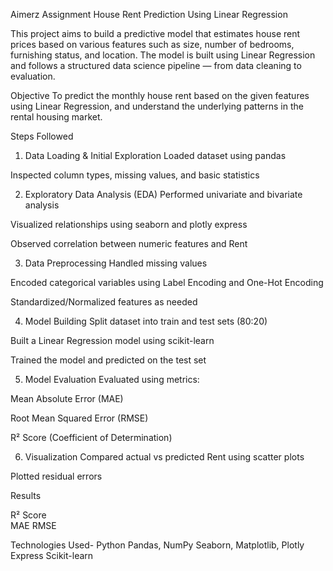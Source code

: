 Aimerz Assignment House Rent Prediction Using Linear Regression

This project aims to build a predictive model that estimates house rent prices based on various features such as size, number of bedrooms, furnishing status, and location. The model is built using Linear Regression and follows a structured data science pipeline — from data cleaning to evaluation.

 Objective
To predict the monthly house rent based on the given features using Linear Regression, and understand the underlying patterns in the rental housing market.

Steps Followed
1. Data Loading & Initial Exploration
Loaded dataset using pandas

Inspected column types, missing values, and basic statistics

2. Exploratory Data Analysis (EDA)
Performed univariate and bivariate analysis

Visualized relationships using seaborn and plotly express

Observed correlation between numeric features and Rent

3. Data Preprocessing
Handled missing values

Encoded categorical variables using Label Encoding and One-Hot Encoding

Standardized/Normalized features as needed

4. Model Building
Split dataset into train and test sets (80:20)

Built a Linear Regression model using scikit-learn

Trained the model and predicted on the test set

5. Model Evaluation
Evaluated using metrics:

Mean Absolute Error (MAE)

Root Mean Squared Error (RMSE)

R² Score (Coefficient of Determination)

6. Visualization
Compared actual vs predicted Rent using scatter plots

Plotted residual errors


Results

R² Score	
MAE	
RMSE

Technologies Used- 
Python
Pandas, NumPy
Seaborn, Matplotlib, Plotly Express
Scikit-learn